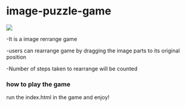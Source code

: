 # image-puzzle-game

<img src="https://i.ibb.co/Ct47VPy/game.png" >




-It is a image rerrange game 

-users can rearrange game by dragging the image parts to its original position

-Number of steps taken to rearrange will be counted

### how to play the game

run the index.html in the game and enjoy!
